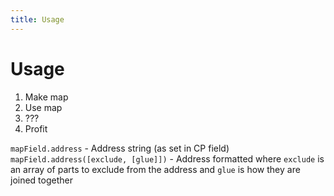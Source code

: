 ```yaml
---
title: Usage
---
```


# Usage

1. Make map
2. Use map
3. ???
4. Profit

`mapField.address` - Address string (as set in CP field)
`mapField.address([exclude, [glue]])` - Address formatted where `exclude` is an array of parts to exclude from the address and `glue` is how they are joined together
